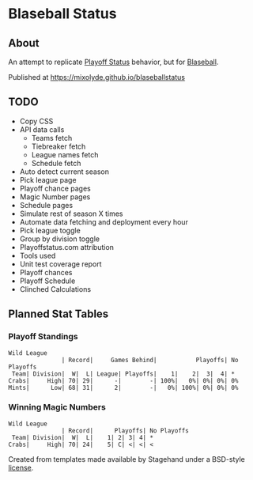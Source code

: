 # Blaseball Status
## About
An attempt to replicate [Playoff Status](http://playoffstatus.com)
 behavior, but for [Blaseball](https://blaseball.com).
 
Published at https://mixolyde.github.io/blaseballstatus

## TODO
* Copy CSS
* API data calls
  * Teams fetch
  * Tiebreaker fetch
  * League names fetch
  * Schedule fetch
* Auto detect current season
* Pick league page
* Playoff chance pages
* Magic Number pages
* Schedule pages
* Simulate rest of season X times
* Automate data fetching and deployment every hour
* Pick league toggle
* Group by division toggle
* Playoffstatus.com attribution
* Tools used
* Unit test coverage report
* Playoff chances
* Playoff Schedule
* Clinched Calculations

## Planned Stat Tables
### Playoff Standings
```
Wild League
               | Record|     Games Behind|           Playoffs| No Playoffs
 Team| Division|  W|  L| League| Playoffs|    1|    2|  3|  4| *
Crabs|     High| 70| 29|      -|        -| 100%|   0%| 0%| 0%| 0%
Mints|      Low| 68| 31|      2|        -|   0%| 100%| 0%| 0%| 0%
```

### Winning Magic Numbers
```
Wild League
               | Record|      Playoffs| No Playoffs
 Team| Division|  W|  L|    1| 2| 3| 4| *
Crabs|     High| 70| 24|    5| C| <| <| <
```



Created from templates made available by Stagehand under a BSD-style
[license](https://github.com/dart-lang/stagehand/blob/master/LICENSE).
